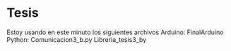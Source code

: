 # Tesis


Estoy usando en este minuto los siguientes archivos
	Arduino:	FinalArduino
	Python:		Comunicacion3_b.py
			Libreria_tesis3_by